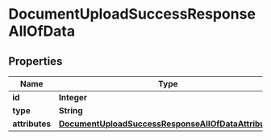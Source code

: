 

# DocumentUploadSuccessResponseAllOfData


## Properties

| Name | Type | Description | Notes |
|------------ | ------------- | ------------- | -------------|
|**id** | **Integer** |  |  [optional] |
|**type** | **String** |  |  [optional] |
|**attributes** | [**DocumentUploadSuccessResponseAllOfDataAttributes**](DocumentUploadSuccessResponseAllOfDataAttributes.md) |  |  [optional] |



